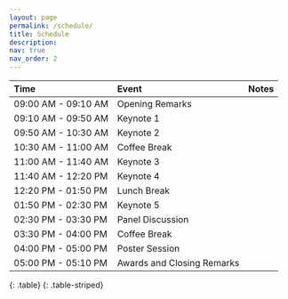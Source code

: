 ```yaml
---
layout: page
permalink: /schedule/
title: Schedule
description:
nav: true
nav_order: 2
---
```


| **Time** | **Event** | **Notes** |
| :------| :------- | :------- |
| 09:00 AM - 09:10 AM | Opening Remarks           |    |
| 09:10 AM - 09:50 AM | Keynote 1                 |    |
| 09:50 AM - 10:30 AM | Keynote 2                 |    |
| 10:30 AM - 11:00 AM | Coffee Break              |    |
| 11:00 AM - 11:40 AM | Keynote 3                 |    |
| 11:40 AM - 12:20 PM | Keynote 4                 |    |
| 12:20 PM - 01:50 PM | Lunch Break               |    |
| 01:50 PM - 02:30 PM | Keynote 5                 |    |
| 02:30 PM - 03:30 PM | Panel Discussion          |    |
| 03:30 PM - 04:00 PM | Coffee Break              |    |
| 04:00 PM - 05:00 PM | Poster Session            |    |
| 05:00 PM - 05:10 PM | Awards and Closing Remarks |    |
{: .table}
{: .table-striped}